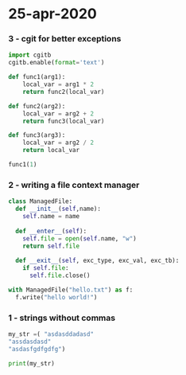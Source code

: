 # 25-apr-2020

### 3 - cgit for better exceptions

```python
import cgitb
cgitb.enable(format='text')

def func1(arg1):
    local_var = arg1 * 2
    return func2(local_var)

def func2(arg2):
    local_var = arg2 + 2
    return func3(local_var)

def func3(arg3):
    local_var = arg2 / 2
    return local_var

func1(1)
```


### 2 - writing a file context manager

```python
class ManagedFile:
  def __init__(self,name):
    self.name = name
  
  def __enter__(self):
    self.file = open(self.name, "w")
    return self.file
  
  def __exit__(self, exc_type, exc_val, exc_tb):
    if self.file:
      self.file.close()

with ManagedFile("hello.txt") as f:
  f.write("hello world!")
```

### 1 - strings without commas

```python
my_str =( "asdasddadasd"
"assdasdasd"
"asdasfgdfgdfg")

print(my_str)
```

